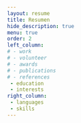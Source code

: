 ```yaml
---
layout: resume
title: Resumen
hide_description: true
menu: true
order: 2
left_column:
# - work
# - volunteer
# - awards
# - publications
# - references
 - education
 - interests
right_column:
 - languages
 - skills
---
```

